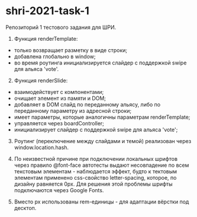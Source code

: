 # shri-2021-task-1
Репозиторий 1 тестового задания для ШРИ.

1. Функция renderTemplate:
- только возвращает разметку в виде строки;
- добавлена глобально в window;
- во время роутинга инициализируется слайдер с поддержкой swipe для альяса 'vote'.

2. Функция renderSlide:
- взаимодействует с компонентами;
- очищает элемент из памяти и DOM;
- добавляет в DOM слайд по переданному альясу, либо по переданному параметру из адресной строки;
- имеет параметры, которые аналогичны параметрам renderTemplate;
- управляется через boardController;
- инициализирует слайдер с поддержкой swipe для альяса 'vote';

3. Роутинг (переключение между слайдами и темой) реализован через window.location.hash.

4. По неизвестной причине при подключении локальных шрифтов через правило @font-face автотесты выдают несовпадение по всем текстовым элементам - наблюдается эффект, будто к тектовым элементам применено css-свойство letter-spacing, которое, по дизайну равняется 0px. Для решения этой проблемы шрифты подключаются через Google Fonts. 

5. Вместо px использованы rem-единицы - для адаптации вёрстки под десктоп.
